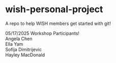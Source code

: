 # wish-personal-project
A repo to help WISH members get started with git!

05/17/2025 Workshop Participants!   
Angela Chen   
Ella Yam   
Sofija Dimitrijevic   
Hayley MacDonald   
